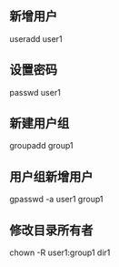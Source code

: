 ## 新增用户
useradd user1

## 设置密码
passwd user1

## 新建用户组
groupadd group1

## 用户组新增用户
gpasswd -a user1 group1

## 修改目录所有者
chown -R user1:group1 dir1
